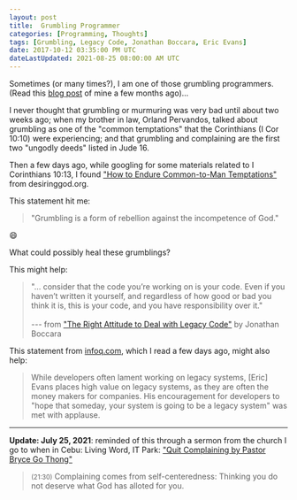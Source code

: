 ```yaml
---
layout: post
title:  Grumbling Programmer
categories: [Programming, Thoughts]
tags: [Grumbling, Legacy Code, Jonathan Boccara, Eric Evans]
date: 2017-10-12 03:35:00 PM UTC
dateLastUpdated: 2021-08-25 08:00:00 AM UTC
---
```


<!-- October 13, 2017 11:35:00 PM Philippine Time -->
<!-- Updated July 25, 2021 12:00 PM  Philippine Time - added sermon from Living Word IT Park -->


Sometimes (or many times?), I am one of those grumbling programmers. (Read this [blog post](/2017/06/05/am_I_a_hypocrite/) of mine a few months ago)...

I never thought that grumbling or murmuring was very bad until about two weeks ago; when my brother in law, Orland Pervandos, talked about grumbling as one of the "common temptations" that the Corinthians (I Cor 10:10) were experiencing; and that grumbling and complaining are the first two "ungodly deeds" listed in Jude 16.


<!--more-->

Then a few days ago, while googling for some materials related to I Corinthians 10:13, I found ["How to Endure Common-to-Man Temptations"](https://www.desiringgod.org/articles/how-to-endure-common-to-man-temptations) from desiringgod.org.

This statement hit me:

> "Grumbling is a form of rebellion against the incompetence of God."

:smile:



What could possibly heal these grumblings?

This might help:

> "... consider that the code you’re working on is your code. Even if you haven’t written it yourself, and regardless of how good or bad you think it is, this is your code, and you have responsibility over it."
<br /><br />
> --- from ["The Right Attitude to Deal with Legacy Code"](https://simpleprogrammer.com/2017/03/01/deal-with-legacy-code/) by Jonathan Boccara

This statement from [infoq.com](https://www.infoq.com/news/2017/09/evans-ddd-relevant), which I read a few days ago, might also help:

> While developers often lament working on legacy systems, [Eric] Evans places high value on legacy systems, as they are often the money makers for companies. His encouragement for developers to "hope that someday, your system is going to be a legacy system" was met with applause.


<!--
I also noticed that when someone criticizes but gives a solution to the problem, the criticism become less offensive; and it has become helpful to the one being criticized.
-->

-----

**Update: July 25, 2021**: reminded of this through a sermon from the church I go to when in Cebu: Living Word, IT Park: ["Quit Complaining by Pastor Bryce Go Thong"](https://www.youtube.com/watch?v=nvEzda5XCKo&t=39s&ab_channel=LivingWordI.T.Park)

> <small>(21:30)</small> Complaining comes from self-centeredness: Thinking you do not deserve what God has alloted for you.

<!-- This really is for me because I have been complaining in the last few months about a software project... -->
